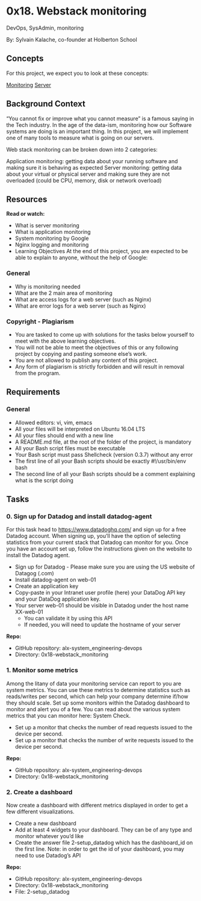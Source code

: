 
0x18. Webstack monitoring
=========================

DevOps, SysAdmin, monitoring

By: Sylvain Kalache, co-founder at Holberton School


Concepts
--------
For this project, we expect you to look at these concepts:

[Monitoring](https://intranet.alxswe.com/concepts/13)
[Server](https://intranet.alxswe.com/concepts/67)


Background Context
------------------
“You cannot fix or improve what you cannot measure” is a famous saying in the Tech industry. In the age of the data-ism, monitoring how our Software systems are doing is an important thing. In this project, we will implement one of many tools to measure what is going on our servers.

Web stack monitoring can be broken down into 2 categories:

Application monitoring: getting data about your running software and making sure it is behaving as expected
Server monitoring: getting data about your virtual or physical server and making sure they are not overloaded (could be CPU, memory, disk or network overload)


Resources
---------
**Read or watch:**

-  What is server monitoring
-  What is application monitoring
-  System monitoring by Google
-  Nginx logging and monitoring
-  Learning Objectives
At the end of this project, you are expected to be able to explain to anyone, without the help of Google:

### General
-  Why is monitoring needed
-  What are the 2 main area of monitoring
-  What are access logs for a web server (such as Nginx)
-  What are error logs for a web server (such as Nginx)

### Copyright - Plagiarism
-  You are tasked to come up with solutions for the tasks below yourself to meet with the above learning objectives.
-  You will not be able to meet the objectives of this or any following project by copying and pasting someone else’s work.
-  You are not allowed to publish any content of this project.
-  Any form of plagiarism is strictly forbidden and will result in removal from the program.

Requirements
------------
### General
-  Allowed editors: vi, vim, emacs
-  All your files will be interpreted on Ubuntu 16.04 LTS
-  All your files should end with a new line
-  A README.md file, at the root of the folder of the project, is mandatory
-  All your Bash script files must be executable
-  Your Bash script must pass Shellcheck (version 0.3.7) without any error
-  The first line of all your Bash scripts should be exactly #!/usr/bin/env bash
-  The second line of all your Bash scripts should be a comment explaining what is the script doing


Tasks
-----
### 0\. Sign up for Datadog and install datadog-agent

For this task head to https://www.datadoghq.com/ and sign up for a free Datadog account. When signing up, you’ll have the option of selecting statistics from your current stack that Datadog can monitor for you. Once you have an account set up, follow the instructions given on the website to install the Datadog agent.


-  Sign up for Datadog - Please make sure you are using the US website of Datagog (.com)
-  Install datadog-agent on web-01
-  Create an application key
-  Copy-paste in your Intranet user profile (here) your DataDog API key and your DataDog application key.
-  Your server web-01 should be visible in Datadog under the host name XX-web-01
   -  You can validate it by using this API
   -  If needed, you will need to update the hostname of your server

**Repo:**
-  GitHub repository: alx-system_engineering-devops
-  Directory: 0x18-webstack_monitoring



### 1\. Monitor some metrics

Among the litany of data your monitoring service can report to you are system metrics. You can use these metrics to determine statistics such as reads/writes per second, which can help your company determine if/how they should scale. Set up some monitors within the Datadog dashboard to monitor and alert you of a few. You can read about the various system metrics that you can monitor here: System Check.



-  Set up a monitor that checks the number of read requests issued to the device per second.
-  Set up a monitor that checks the number of write requests issued to the device per second.

**Repo:**
-  GitHub repository: alx-system_engineering-devops
-  Directory: 0x18-webstack_monitoring
    


### 2\. Create a dashboard

Now create a dashboard with different metrics displayed in order to get a few different visualizations.

-  Create a new dashboard
-  Add at least 4 widgets to your dashboard. They can be of any type and monitor whatever you’d like
-  Create the answer file 2-setup_datadog which has the dashboard_id on the first line. Note: in order to get the id of your dashboard, you may need to use Datadog’s API

**Repo:**
-  GitHub repository: alx-system_engineering-devops
-  Directory: 0x18-webstack_monitoring
-  File: 2-setup_datadog